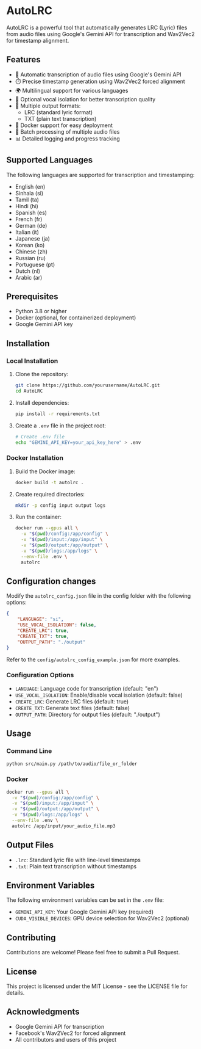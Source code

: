 # AutoLRC

AutoLRC is a powerful tool that automatically generates LRC (Lyric) files from audio files using Google's Gemini API for transcription and Wav2Vec2 for timestamp alignment.

## Features

- 🎵 Automatic transcription of audio files using Google's Gemini API
- ⏱️ Precise timestamp generation using Wav2Vec2 forced alignment
- 🌍 Multilingual support for various languages
- 🎤 Optional vocal isolation for better transcription quality
- 📝 Multiple output formats:
  - LRC (standard lyric format)
  - TXT (plain text transcription)
- 🐳 Docker support for easy deployment
- 🔄 Batch processing of multiple audio files
- 📊 Detailed logging and progress tracking

## Supported Languages

The following languages are supported for transcription and timestamping:

- English (en)
- Sinhala (si)
- Tamil (ta)
- Hindi (hi)
- Spanish (es)
- French (fr)
- German (de)
- Italian (it)
- Japanese (ja)
- Korean (ko)
- Chinese (zh)
- Russian (ru)
- Portuguese (pt)
- Dutch (nl)
- Arabic (ar)

## Prerequisites

- Python 3.8 or higher
- Docker (optional, for containerized deployment)
- Google Gemini API key

## Installation

### Local Installation

1. Clone the repository:
   ```bash
   git clone https://github.com/yourusername/AutoLRC.git
   cd AutoLRC
   ```

2. Install dependencies:
   ```bash
   pip install -r requirements.txt
   ```

3. Create a `.env` file in the project root:
   ```bash
   # Create .env file
   echo "GEMINI_API_KEY=your_api_key_here" > .env
   ```

### Docker Installation

1. Build the Docker image:
   ```bash
   docker build -t autolrc .
   ```

2. Create required directories:
   ```bash
   mkdir -p config input output logs
   ```

3. Run the container:
   ```bash
   docker run --gpus all \
     -v "$(pwd)/config:/app/config" \
     -v "$(pwd)/input:/app/input" \
     -v "$(pwd)/output:/app/output" \
     -v "$(pwd)/logs:/app/logs" \
     --env-file .env \
     autolrc
   ```

## Configuration changes

 Modify the `autolrc_config.json` file in the config folder with the following options:

```json
{
    "LANGUAGE": "si",
    "USE_VOCAL_ISOLATION": false,
    "CREATE_LRC": true,
    "CREATE_TXT": true,
    "OUTPUT_PATH": "./output"
}
```
Refer to the `config/autolrc_config_example.json` for more examples. 

### Configuration Options

- `LANGUAGE`: Language code for transcription (default: "en")
- `USE_VOCAL_ISOLATION`: Enable/disable vocal isolation (default: false)
- `CREATE_LRC`: Generate LRC files (default: true)
- `CREATE_TXT`: Generate text files (default: false)
- `OUTPUT_PATH`: Directory for output files (default: "./output")

## Usage

### Command Line

```bash
python src/main.py /path/to/audio/file_or_folder
```

### Docker

```bash
docker run --gpus all \
  -v "$(pwd)/config:/app/config" \
  -v "$(pwd)/input:/app/input" \
  -v "$(pwd)/output:/app/output" \
  -v "$(pwd)/logs:/app/logs" \
  --env-file .env \
  autolrc /app/input/your_audio_file.mp3
```

## Output Files

- `.lrc`: Standard lyric file with line-level timestamps
- `.txt`: Plain text transcription without timestamps

## Environment Variables

The following environment variables can be set in the `.env` file:

- `GEMINI_API_KEY`: Your Google Gemini API key (required)
- `CUDA_VISIBLE_DEVICES`: GPU device selection for Wav2Vec2 (optional)

## Contributing

Contributions are welcome! Please feel free to submit a Pull Request.

## License

This project is licensed under the MIT License - see the LICENSE file for details.

## Acknowledgments

- Google Gemini API for transcription
- Facebook's Wav2Vec2 for forced alignment
- All contributors and users of this project